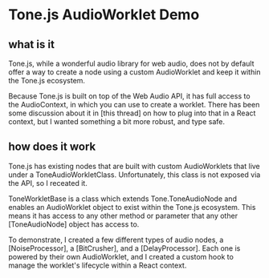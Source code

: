 # Tone.js AudioWorklet Demo

## what is it

Tone.js, while a wonderful audio library for web audio, does not by default offer a way to create a node using a custom AudioWorklet and keep it within the Tone.js ecosystem. 

Because Tone.js is built on top of the Web Audio API, it has full access to the AudioContext, in which you can use to create a worklet. There has been some discussion about it in [this thread] on how to plug into that in a React context, but I wanted something a bit more robust, and type safe. 

## how does it work

Tone.js has existing nodes that are built with custom AudioWorklets that live under a ToneAudioWorkletClass. Unfortunately, this class is not exposed via the API, so I receated it.

ToneWorkletBase is a class which extends Tone.ToneAudioNode and enables an AudioWorklet object to exist within the Tone.js ecosystem. This means it has access to any other method or parameter that any other [ToneAudioNode] object has access to. 

To demonstrate, I created a few different types of audio nodes, a [NoiseProcessor], a [BitCrusher], and a [DelayProcessor]. Each one is powered by their own AudioWorklet, and I created a custom hook to manage the worklet's lifecycle within a React context. 
